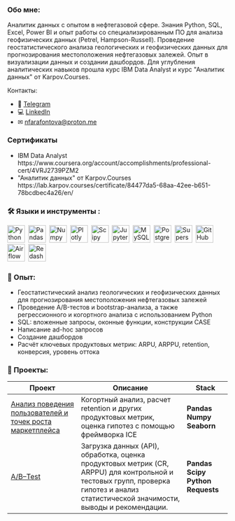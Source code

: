 ### Обо мне:
Аналитик данных с опытом в нефтегазовой сфере. Знания Python, SQL, Excel, Power BI и опыт работы со специализированным ПО для анализа геофизических данных (Petrel, Hampson-Russell).
Проведение геостатистического анализа геологических и геофизических данных для прогнозирования местоположения нефтегазовых залежей.
Опыт в визуализации данных и создании дашбордов.
Для углубления аналитических навыков прошла курс IBM Data Analyst и курс "Аналитик данных" от Karpov.Courses.

Контакты:
* 📲 [Telegram](https://t.me/@Magnetic_pole)
* 💻 [LinkedIn](https://www.linkedin.com/in/nadezhda-farafontova-7aa8a2180/)
* ✉ [nfarafontova@proton.me](mailto:nfarafontova@proton.me) 

### Сертификаты
<ul>
<li>IBM Data Analyst
https://www.coursera.org/account/accomplishments/professional-cert/4VRJ2739PZM2
<li>"Аналитик данных" от Karpov.Courses
https://lab.karpov.courses/certificate/84477da5-68aa-42ee-b651-78bcdbec4a26/en/
</ul>

### :hammer_and_wrench: Языки и инструменты :
<div>
  <img src="https://img.shields.io/badge/python-white?logo=python&style=for-the-badge" title="Python" alt="Python" height="40"/>&nbsp;
  <img src="https://img.shields.io/badge/pandas-white?logo=pandas&logoColor=blue&style=for-the-badge" title="Pandas" alt="Pandas" height="40"/>&nbsp;
  <img src="https://img.shields.io/badge/numpy-white?logo=numpy&logoColor=blue&style=for-the-badge" title="Numpy" alt="Numpy" height="40"/>&nbsp;
  <img src="https://img.shields.io/badge/plotly-white?logo=plotly&logoColor=blue&style=for-the-badge" title="Plotly" alt="Plotly" height="40"/>&nbsp;
  <img src="https://img.shields.io/badge/Scipy-white?logo=Scipy&logoColor=black&style=for-the-badge" title="Scipy" alt="Scipy" height="40"/>&nbsp;
  <img src="https://img.shields.io/badge/Jupyter_notebook-white?logo=Jupyter&style=for-the-badge" title="Jupyter" alt="Jupyter" height="40"/>&nbsp;
  <img src="https://img.shields.io/badge/mySQL-white?logo=mySQL&s&style=for-the-badge" title="MySQL"  alt="MySQL" height="40"/>&nbsp;
  <img src="https://img.shields.io/badge/PostgreSQL-white?logo=PostgreSQL&s&style=for-the-badge" title="PostgreSQL" alt="PostgreSQL" height="40"/>&nbsp;
  <img src="https://img.shields.io/badge/Superset-white?logo=Superset&s&logoColor=yellow&style=for-the-badge" title="Superset" alt="Superset" height="40"/>&nbsp;
  <img src="https://img.shields.io/badge/github-white?logo=github&logoColor=black&style=for-the-badge" title="GitHub" alt="GitHub" height="40"/>&nbsp;
  <img src="https://img.shields.io/badge/Airflow-white?logo=Airflow&style=for-the-badge" title="Airflow" alt="Airflow" height="40"/>&nbsp;
  <img src="https://img.shields.io/badge/redash-white?logo=redash&style=for-the-badge" title="Redash" alt="Redash" height="40"/>&nbsp;
</div>

### :metal: Опыт:
<ul>
<li>Геостатистический анализ геологических и геофизических данных для прогнозирования местоположения нефтегазовых залежей
<li>Проведение A/B-тестов и bootstrap-анализа, а также регрессионного и когортного анализа с использованием Python
<li>SQL: вложенные запросы, оконные функции, конструкции CASE
<li>Написание ad-hoc запросов
<li>Создание дашбордов
<li>Расчёт ключевых продуктовых метрик: ARPU, ARPPU, retention, конверсия, уровень оттока
</ul>

### :book: Проекты:
|Проект| Описание | Stack |
|----------------|-----------------|-----|
|[Анализ поведения пользователей и точек роста маркетплейса](https://github.com/NadiaFonto/Marketplace_Analysis)|Когортный анализ, расчет retention и других продуктовых метрик, оценка гипотез с помощью фреймворка ICE|**Pandas** **Numpy** **Seaborn**|
|[A/B–Test](https://github.com/NadiaFontoR/AB-Test)|Загрузка данных (API), обработка, оценка продуктовых метрик (CR, ARPPU) для контрольной и тестовых групп, проверка гипотез и анализ статистической значимости, выводы и рекомендации.|**Pandas** **Scipy** **Python** **Requests**|
